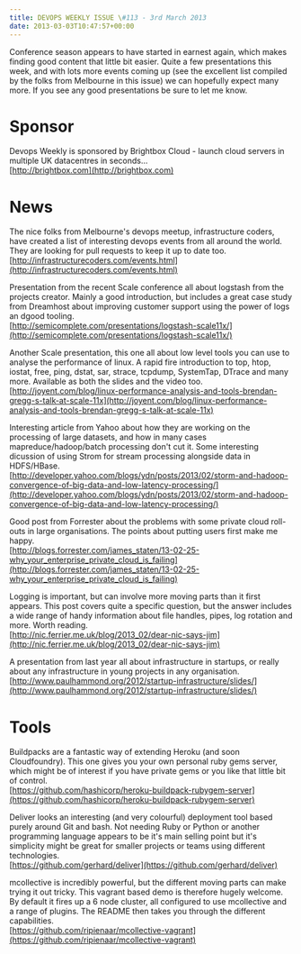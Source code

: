 ```yaml
---
title: DEVOPS WEEKLY ISSUE \#113 - 3rd March 2013 
date: 2013-03-03T10:47:57+00:00
---
```


Conference season appears to have started in earnest again, which makes finding good content that little bit easier. Quite a few presentations this week, and with lots more events coming up (see the excellent list compiled by the folks from Melbourne in this issue) we can hopefully expect many more. If you see any good presentations be sure to let me know.


Sponsor
======

Devops Weekly is sponsored by Brightbox Cloud - launch cloud servers in multiple UK datacentres in seconds...
<br>[http://brightbox.com](http://brightbox.com)


News
====

The nice folks from Melbourne's devops meetup, infrastructure coders, have created a list of interesting devops events from all around the world. They are looking for pull requests to keep it up to date too.
<br>[http://infrastructurecoders.com/events.html](http://infrastructurecoders.com/events.html)


Presentation from the recent Scale conference all about logstash from the projects creator. Mainly a good introduction, but includes a great case study from Dreamhost about improving customer support using the power of logs an dgood tooling.
<br>[http://semicomplete.com/presentations/logstash-scale11x/](http://semicomplete.com/presentations/logstash-scale11x/)


Another Scale presentation, this one all about low level tools you can use to analyse the performance of linux. A rapid fire introduction to top, htop, iostat, free, ping, dstat, sar, strace, tcpdump, SystemTap, DTrace and many more. Available as both the slides and the video too.
<br>[http://joyent.com/blog/linux-performance-analysis-and-tools-brendan-gregg-s-talk-at-scale-11x](http://joyent.com/blog/linux-performance-analysis-and-tools-brendan-gregg-s-talk-at-scale-11x)


Interesting article from Yahoo about how they are working on the processing of large datasets, and how in many cases mapreduce/hadoop/batch processing don't cut it. Some interesting dicussion of using Strom for stream processing alongside data in HDFS/HBase.
<br>[http://developer.yahoo.com/blogs/ydn/posts/2013/02/storm-and-hadoop-convergence-of-big-data-and-low-latency-processing/](http://developer.yahoo.com/blogs/ydn/posts/2013/02/storm-and-hadoop-convergence-of-big-data-and-low-latency-processing/)


Good post from Forrester about the problems with some private cloud roll-outs in large organisations. The points about putting users first make me happy.
<br>[http://blogs.forrester.com/james_staten/13-02-25-why_your_enterprise_private_cloud_is_failing](http://blogs.forrester.com/james_staten/13-02-25-why_your_enterprise_private_cloud_is_failing)


Logging is important, but can involve more moving parts than it first appears. This post covers quite a specific question, but the answer includes a wide range of handy information about file handles, pipes, log rotation and more. Worth reading.
<br>[http://nic.ferrier.me.uk/blog/2013_02/dear-nic-says-jim](http://nic.ferrier.me.uk/blog/2013_02/dear-nic-says-jim)


A presentation from last year all about infrastructure in startups, or really about any infrastructure in young projects in any organisation.
<br>[http://www.paulhammond.org/2012/startup-infrastructure/slides/](http://www.paulhammond.org/2012/startup-infrastructure/slides/)


Tools
====

Buildpacks are a fantastic way of extending Heroku (and soon Cloudfoundry). This one gives you your own personal ruby gems server, which might be of interest if you have private gems or you like that little bit of control.
<br>[https://github.com/hashicorp/heroku-buildpack-rubygem-server](https://github.com/hashicorp/heroku-buildpack-rubygem-server)


Deliver looks an interesting (and very colourful) deployment tool based purely around Git and bash. Not needing Ruby or Python or another programming language appears to be it's main selling point but it's simplicity might be great for smaller projects or teams using different technologies.
<br>[https://github.com/gerhard/deliver](https://github.com/gerhard/deliver)


mcollective is incredibly powerful, but the different moving parts can make trying it out tricky. This vagrant based demo is therefore hugely welcome. By default it fires up a 6 node cluster, all configured to use mcollective and a range of plugins. The README then takes you through the different capabilities.
<br>[https://github.com/ripienaar/mcollective-vagrant](https://github.com/ripienaar/mcollective-vagrant)




